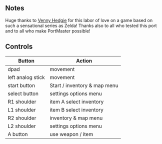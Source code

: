 ## Notes

Huge thanks to [Venny Hedgie](https://vennyhedgie.itch.io/fragments-of-power) for this labor of love on a game based on such a sensational series as Zelda! Thanks also to all who tested this port and to all who make PortMaster possible!

## Controls

| Button | Action |
|--|--| 
|dpad|movement |
|left analog stick|movement |
|start button|Start / inventory & map menu|
|select button|settings options menu|
|R1 shoulder|item A select inventory |
|L1 shoulder|item B select inventory |
|R2 shoulder|inventory & map menu|
|L2 shoulder|settings options menu|
|A button|use weapon / item|


